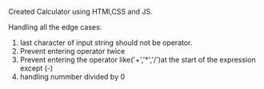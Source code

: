 Created Calculator using HTMl,CSS and JS.

Handling all the edge cases:
1. last character of input string should not be operator.
2. Prevent entering operator twice
3. Prevent entering the operator like('+','*','/')at the start of the expression except (-)
4. handling nummber divided by 0
